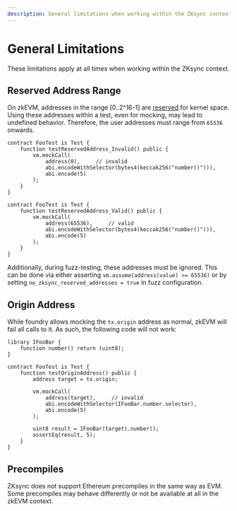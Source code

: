 ```yaml
---
description: General limitations when working within the ZKsync context in foundry-zksync.
---
```


# General Limitations

These limitations apply at all times when working within the ZKsync context.

## Reserved Address Range

On zkEVM, addresses in the range [0..2^16-1] are [reserved](https://docs.zksync.io/zk-stack/components/zksync-evm/bootloader#system-contracts) for kernel space. Using these addresses within a test, even for mocking, may lead to undefined behavior.
Therefore, the user addresses must range from `65536` onwards.

```solidity
contract FooTest is Test {
    function testReservedAddress_Invalid() public {
        vm.mockCall(
            address(0),     // invalid
            abi.encodeWithSelector(bytes4(keccak256("number()"))),
            abi.encode(5)
        );
    }
}
```

```solidity
contract FooTest is Test {
    function testReservedAddress_Valid() public {
        vm.mockCall(
            address(65536),     // valid
            abi.encodeWithSelector(bytes4(keccak256("number()"))),
            abi.encode(5)
        );
    }
}
```

Additionally, during fuzz-testing, these addresses must be ignored. This can be done via either asserting `vm.assume(address(value) >= 65536)` or by setting `no_zksync_reserved_addresses = true` in fuzz configuration.

## Origin Address

While foundry allows mocking the `tx.origin` address as normal, zkEVM will fail all calls to it. As such, the following code will not work:

```solidity
library IFooBar {
    function number() return (uint8);
}

contract FooTest is Test {
    function testOriginAddress() public {
        address target = tx.origin;

        vm.mockCall(
            address(target),     // invalid
            abi.encodeWithSelector(IFooBar.number.selector),
            abi.encode(5)
        );

        uint8 result = IFooBar(target).number();
        assertEq(result, 5);
    }
}
```

## Precompiles

ZKsync does not support Ethereum precompiles in the same way as EVM. Some precompiles may behave differently or not be available at all in the zkEVM context.